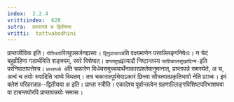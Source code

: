 ```yaml
---
index:  2.2.4
vrittiindex:  628
sutra:  प्राप्तापन्ने च द्वितीयया
vritti:  tattvabodhini 
---
```


प्राप्तजीविक इति। `गोस्त्रियो`रित्युपसर्जनह्यस्वः। `द्विगुप्राप्तापन्ने`ति वक्ष्यमाणेन परवल्लिङ्गनिषेधः। न चेदं बहुव्रीहिणा गतार्थमिति शङ्क्यम्, स्वरे विशेषात्। `प्राप्तसुखं`इत्यादौ निष्टान्तस्य `जातिकालसुखादिभ्य-`इति परनिपातापत्तेश्च। `प्राप्तापन्ने चे`ति चकारेण विधेयसमुच्चयार्थेनाकारप्रश्लेषानुमानात्, प्राप्तापन्ने समस्येते, अ च, अत्वं च तयोः स्यादिति भाष्ये स्थितम्। तत्र चकारात्पूर्वमेवाऽकारं छित्त्वा सौत्रत्वात्प्रकृतिभावो नेति प्राञ्चः। इमं क्लेशं परिहरन्नाह--द्वितीयया अ इति। प्राप्ता स्त्रीति। एकादेश्य पूर्वान्तत्वेन ग्रहणाल्लिङ्गविशिष्टपरिभाशषया वा टाबन्तयोरपि प्राप्तापन्नयोः समासः।

